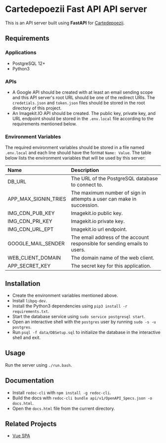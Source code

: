 # Cartedepoezii Fast API API server

This is an API server built using **FastAPI** for [Cartedepoezii](../).

## Requirements

### Applications

+ PostgreSQL 12+
+ Python3

### APIs

+ A Google API should be created with at least an email sending scope and this API server's root URL should be one of the redirect URIs. The `credetials.json` and `token.json` files should be stored in the root directory of this project.
+ An Imagekit.IO API should be created. The public key, private key, and URL endpoint should be stored in the `.env.local` file according to the requirements mentioned below.

### Environment Variables

The required environment variables should be stored in a file named `.env.local` and each line should have the format `Name: Value`. The table below lists the environment variables that will be used by this server:

| Name | Description |
|:-|:-|
| DB_URL | The URL of the PostgreSQL database to connect to. |
| APP_MAX_SIGNIN_TRIES | The maximum number of sign in attempts a user can make in succession. |
| IMG_CDN_PUB_KEY | Imagekit.io public key. |
| IMG_CDN_PRI_KEY | Imagekit.io private key. |
| IMG_CDN_URL_EPT | Imagekit.io url endpoint. |
| GOOGLE_MAIL_SENDER | The email address of the account responsible for sending emails to users. |
| WEB_CLIENT_DOMAIN | The domain name of the web client. |
| APP_SECRET_KEY | The secret key for this application. |

## Installation

+ Create the environment variables mentioned above.
+ Install `libpq-dev`.
+ Install the Python3 dependencies using `pip3 install -r requirements.txt`.
+ Start the database service using `sudo service postgresql start`.
+ Open an interactive shell with the `postgres` user by running `sudo -s -u postgres`.
+ Run `psql -f data/DBSetup.sql` to initialize the database in the interactive shell and exit.

## Usage

Run the server using `./run.bash`.

## Documentation

+ Install `redoc-cli` with `npm install -g redoc-cli`.
+ Build the docs with `redoc-cli bundle api/v1/OpenAPI_Specs.json -o docs.html`.
+ Open the `docs.html` file from the current directory.

## Related Projects

+ [Vue SPA](../web_client/)
